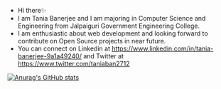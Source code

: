 - Hi there✨
- I am Tania Banerjee and I am majoring in Computer Science and Engineering from Jalpaiguri Government Engineering College.
- I am enthusiastic about web development and looking forward to contribute on Open Source projects in near future.
- You can connect on Linkedin at https://www.linkedin.com/in/tania-banerjee-9a1a49240/ and Twitter at https://www.twitter.com/taniaban2712

[![Anurag's GitHub stats](https://github-readme-stats.vercel.app/api?username=taniaban2712)](https://github.com/anuraghazra/github-readme-stats)
